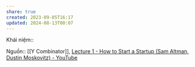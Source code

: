 ```yaml
---
share: true
created: 2023-09-05T16:17
updated: 2024-08-13T00:07
---
```

Khái niệm:: 

Nguồn:: [[Y Combinator]], [Lecture 1 - How to Start a Startup (Sam Altman, Dustin Moskovitz) - YouTube](https://youtu.be/CBYhVcO4WgI?si=Tx2-k5qISVbwudr9&t=485)
